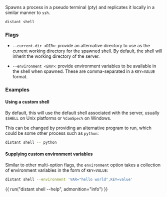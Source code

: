 Spawns a process in a pseudo terminal (pty) and replicates it locally in a
similar manner to `ssh`.

```sh
distant shell
```

### Flags

* `--current-dir <DIR>`: provide an alternative directory to use as the current
  working directory for the spawned shell. By default, the shell will inherit
  the working directory of the server.

* `--environment <ENV>`: provide environment variables to be available in the
  shell when spawned. These are comma-separated in a `KEY=VALUE` format.

### Examples

#### Using a custom shell

By default, this will use the default shell associated with the server, usually
`$SHELL` on Unix platforms or `%ComSpec%` on Windows.

This can be changed by providing an alternative program to run, which could be
some other process such as `python`:

```sh
distant shell -- python
```

#### Supplying custom environment variables

Similar to other multi-option flags, the `environment` option takes a
collection of environment variables in the form of `KEY=VALUE`:

```sh
distant shell --environment 'VAR="hello world",KEY=value'
```

{{ run("distant shell --help", admonition="info") }}
